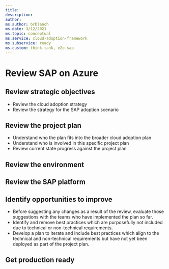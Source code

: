 ```yaml
---
title: 
description: 
author: 
ms.author: brblanch
ms.date: 3/12/2021
ms.topic: conceptual
ms.service: cloud-adoption-framework
ms.subservice: ready
ms.custom: think-tank, e2e-sap
---
```


# Review SAP on Azure

## Review strategic objectives

- Review the cloud adoption strategy
- Review the strategy for the SAP adoption scenario

## Review the project plan

- Understand who the plan fits into the broader cloud adoption plan
- Understand who is involved in this specific project plan
- Review current state progress against the project plan

## Review the environment
## Review the SAP platform

## Identify opportunities to improve

- Before suggesting any changes as a result of the review, evaluate those suggestions with the teams who have implemented the plan so far.
- Identify and remove best practices which are purposefully not included due to technical or non-technical requirements.
- Develop a plan to iterate and include best practices which align to the technical and non-technical requirements but have not yet been deployed as part of the project plan.

## Get production ready
